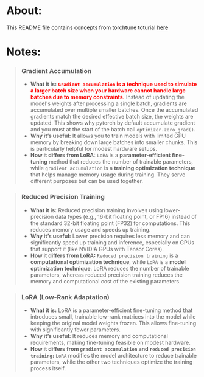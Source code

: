 # About:

This README file contains concepts from torchtune toturial [here](https://pytorch.org/torchtune/stable/overview.html)


# Notes:

> ### Gradient Accumulation
> * **What it is:** <font color='red'>**`Gradient accumulation` is a technique used to simulate a larger batch size when your hardware cannot handle large batches due to memory constraints.**</font> Instead of updating the model's weights after processing a single batch, gradients are accumulated over multiple smaller batches. Once the accumulated gradients match the desired effective batch size, the weights are updated.
This shows why pytorch by default accumulate gradient and you must at the start of the batch call `optimizer.zero_grad()`.
> * **Why it’s useful:** It allows you to train models with limited GPU memory by breaking down large batches into smaller chunks. This is particularly helpful for modest hardware setups.
> * **How it differs from LoRA:** `LoRA` is a **parameter-efficient fine-tuning** method that reduces the number of trainable parameters, while `gradient accumulation` is a **training optimization technique** that helps manage memory usage during training. They serve different purposes but can be used together.

> ### Reduced Precision Training
> * **What it is:** Reduced precision training involves using lower-precision data types (e.g., 16-bit floating point, or FP16) instead of the standard 32-bit floating point (FP32) for computations. This reduces memory usage and speeds up training.
> * **Why it’s useful:** Lower precision requires less memory and can significantly speed up training and inference, especially on GPUs that support it (like NVIDIA GPUs with Tensor Cores).
> * **How it differs from LoRA:** `Reduced precision training` is a **computational optimization technique**, while `LoRA` is a **model optimization technique**. LoRA reduces the number of trainable parameters, whereas reduced precision training reduces the memory and computational cost of the existing parameters.

> ### LoRA (Low-Rank Adaptation)
> * **What it is:** LoRA is a parameter-efficient fine-tuning method that introduces small, trainable low-rank matrices into the model while keeping the original model weights frozen. This allows fine-tuning with significantly fewer parameters.
> * **Why it’s useful:** It reduces memory and computational requirements, making fine-tuning feasible on modest hardware.    
> * **How it differs from `gradient accumulation` and `reduced precision training`:** `LoRA` modifies the model architecture to reduce trainable parameters, while the other two techniques optimize the training process itself.
